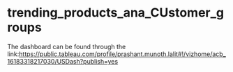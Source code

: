 # trending_products_ana_CUstomer_groups

The dashboard can be found through the link:https://public.tableau.com/profile/prashant.munoth.lalit#!/vizhome/acb_16183318217030/USDash?publish=yes
